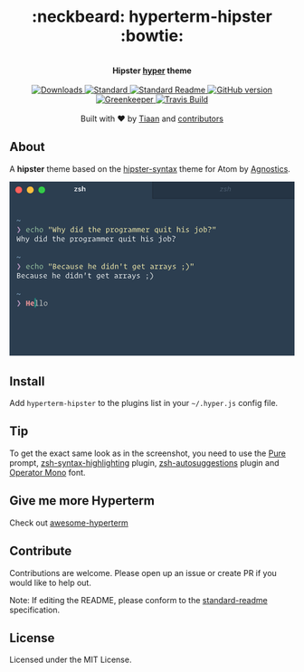 <h1 align="center">
  :neckbeard: hyperterm-hipster :bowtie:
</h1>
<br>
<div align="center">
  <strong>Hipster <a href="https://hyper.is">hyper</a> theme</strong>
</div>
<br>
<div align="center">
    <a href="https://npmjs.org/package/hyperterm-hipster">
    <img src="https://img.shields.io/npm/dm/hyperterm-hipster.svg?style=flat-square" alt="Downloads" />
    </a>
    <a href="https://github.com/feross/standard">
      <img src="https://img.shields.io/badge/code%20style-standard-brightgreen.svg?style=flat-square" alt="Standard" />
    </a>
    <a href="https://github.com/RichardLitt/standard-readme">
      <img src="https://img.shields.io/badge/standard--readme-OK-green.svg?style=flat-square" alt="Standard Readme" />
    </a>
    <a href="https://badge.fury.io/gh/tiaanduplessis%2Fhyperterm-hipster">
      <img src="https://badge.fury.io/gh/tiaanduplessis%2Fhyperterm-hipster.svg?style=flat-square" alt="GitHub version" />
   </a>
   <a href="https://greenkeeper.io/">
      <img src="https://badges.greenkeeper.io/tiaanduplessis/hyperterm-hipster.svg?style=flat-square" alt="Greenkeeper" />
   </a>
   <a href="https://travis-ci.org/tiaanduplessis/hyperterm-hipster">
      <img src="https://img.shields.io/travis/tiaanduplessis/hyperterm-hipster/master.svg?style=flat-square" alt="Travis Build" />
    </a>
</div>
<br>
<div align="center">
  Built with ❤︎ by <a href="tiaanduplessis.co.za">Tiaan</a> and <a href="https://github.com/tiaanduplessis/bolt/graphs/contributors">contributors</a>
</div>

## About

A **hipster** theme based on the [hipster-syntax](https://github.com/Agnostics/hipster-syntax) theme for Atom by [Agnostics](https://github.com/Agnostics).

<p text-align="center">
  <img src="./screenshot.png"/>
</p>

## Install

Add `hyperterm-hipster` to the plugins list in your `~/.hyper.js` config file.

## Tip

To get the exact same look as in the screenshot, you need to use the [Pure](https://github.com/sindresorhus/pure) prompt, [zsh-syntax-highlighting](https://github.com/zsh-users/zsh-syntax-highlighting) plugin, [zsh-autosuggestions](https://github.com/zsh-users/zsh-autosuggestions) plugin and [Operator Mono](http://www.typography.com/blog/introducing-operator) font.

## Give me more Hyperterm

Check out [awesome-hyperterm](https://github.com/bnb/awesome-hyperterm)

## Contribute

Contributions are welcome. Please open up an issue or create PR if you would like to help out.

Note: If editing the README, please conform to the [standard-readme](https://github.com/RichardLitt/standard-readme) specification.

## License

Licensed under the MIT License.
